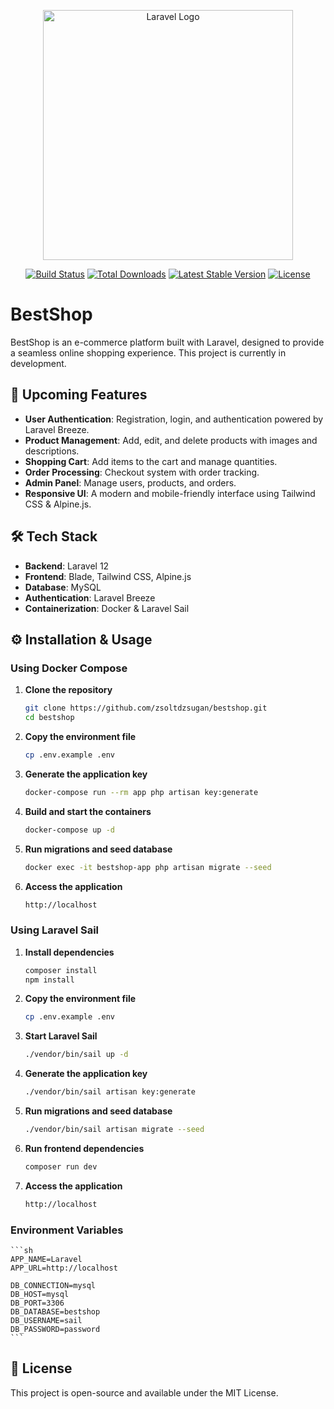 <p align="center"><a href="https://laravel.com" target="_blank"><img src="https://raw.githubusercontent.com/laravel/art/master/logo-lockup/5%20SVG/2%20CMYK/1%20Full%20Color/laravel-logolockup-cmyk-red.svg" width="400" alt="Laravel Logo"></a></p>

<p align="center">
<a href="https://github.com/laravel/framework/actions"><img src="https://github.com/laravel/framework/workflows/tests/badge.svg" alt="Build Status"></a>
<a href="https://packagist.org/packages/laravel/framework"><img src="https://img.shields.io/packagist/dt/laravel/framework" alt="Total Downloads"></a>
<a href="https://packagist.org/packages/laravel/framework"><img src="https://img.shields.io/packagist/v/laravel/framework" alt="Latest Stable Version"></a>
<a href="https://packagist.org/packages/laravel/framework"><img src="https://img.shields.io/packagist/l/laravel/framework" alt="License"></a>
</p>

# BestShop

BestShop is an e-commerce platform built with Laravel, designed to provide a seamless online shopping experience. This project is currently in development.

## 🚀 Upcoming Features

- **User Authentication**: Registration, login, and authentication powered by Laravel Breeze.  
- **Product Management**: Add, edit, and delete products with images and descriptions.  
- **Shopping Cart**: Add items to the cart and manage quantities.  
- **Order Processing**: Checkout system with order tracking.  
- **Admin Panel**: Manage users, products, and orders.  
- **Responsive UI**: A modern and mobile-friendly interface using Tailwind CSS & Alpine.js.  

## 🛠️ Tech Stack

- **Backend**: Laravel 12  
- **Frontend**: Blade, Tailwind CSS, Alpine.js  
- **Database**: MySQL  
- **Authentication**: Laravel Breeze  
- **Containerization**: Docker & Laravel Sail  

## ⚙️ Installation & Usage

### Using Docker Compose

1. **Clone the repository**  
    ```sh
    git clone https://github.com/zsoltdzsugan/bestshop.git
    cd bestshop
    ```
2. **Copy the environment file**  
    ```sh
    cp .env.example .env
    ```
3. **Generate the application key**  
    ```sh
    docker-compose run --rm app php artisan key:generate
    ```
4. **Build and start the containers**  
    ```sh
    docker-compose up -d
    ```
5. **Run migrations and seed database**  
    ```sh
    docker exec -it bestshop-app php artisan migrate --seed
    ```
6. **Access the application**  
    ```sh
    http://localhost
    ```

### Using Laravel Sail

1. **Install dependencies**  
    ```sh
    composer install
    npm install
    ```
2. **Copy the environment file**  
    ```sh
    cp .env.example .env
    ```
3. **Start Laravel Sail**  
    ```sh
    ./vendor/bin/sail up -d
    ```
4. **Generate the application key**  
    ```sh
    ./vendor/bin/sail artisan key:generate
    ```
5. **Run migrations and seed database**  
    ```sh
    ./vendor/bin/sail artisan migrate --seed
    ```
6. **Run frontend dependencies**  
    ```sh
    composer run dev
    ```
7. **Access the application**  
    ```sh
    http://localhost
    ```

### Environment Variables

    ```sh
    APP_NAME=Laravel
    APP_URL=http://localhost
    
    DB_CONNECTION=mysql
    DB_HOST=mysql
    DB_PORT=3306
    DB_DATABASE=bestshop
    DB_USERNAME=sail
    DB_PASSWORD=password
    ```

## 📜 License
This project is open-source and available under the MIT License.
